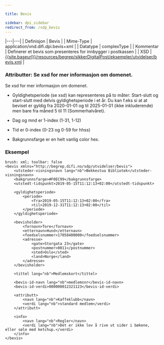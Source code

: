 ```yaml
---

title: Bevis  

sidebar: dpi_sidebar
redirect_from: /sdp_bevis
---
```


|---|---|
| Definisjon | Bevis |
| Mime-Type | application/vnd.difi.dpi.bevis+xml |
| Datatype | complexType |
| Kommentar | Definerer et bevis som presenteres for innbygger i postkassen |
| XSD | [{{site.baseurl}}/resources/begrep/sikkerDigitalPost/eksempler/utvidelser/bevis.xml]({{site.baseurl}}/resources/begrep/sikkerDigitalPost/eksempler/utvidelser/bevis.xml) |
    

### Attributter: Se xsd for mer informasjon om domenet.
Se xsd for mer informasjon om domenet.

* Gyldighetsperiode (se xsd) kan representeres på to måter: Start-slutt og start-slutt med delvis gyldighetsperiode i 
    et år. Du kan f.eks si at at beviset er gyldig fra 2020-01-01 og til 2025-01-01 (ikke inkluderende) men bare fra 
    måned 5 til 11 (Sommerhalvåret). 
    
* Dag og mnd er 1-index (1-31, 1-12)
* Tid er 0-index (0-23 og 0-59 for hhss)
* Bakgrunnsfarge er en helt vanlig color hex.


### Eksempel

``` 
brush: xml; toolbar: false
<bevis xmlns="http://begrep.difi.no/sdp/utvidelser/bevis">
    <utsteder-visningsnavn lang="nb">Bekkestua Bibliotek</utsteder-visningsnavn>
    <bakgrunnsfarge>#F0EC99</bakgrunnsfarge>
    <utstedt-tidspunkt>2019-05-15T11:12:13+02:00</utstedt-tidspunkt>

    <gyldighetsperiode>
        <periode>
            <fra>2019-05-15T11:12:13+02:00</fra>
            <til>2019-12-31T11:12:13+02:00</til>
        </periode>
    </gyldighetsperiode>

    <bevisholder>
        <fornavn>Tore</fornavn>
        <etternavn>Hund</etternavn>
        <foedselsnummer>17058400000</foedselsnummer>
        <adresse>
            <gate>Storgata 23</gate>
            <postnummer>0011</postnummer>
            <sted>Oslo</sted>
            <land>Norge</land>
        </adresse>
    </bevisholder>

    <tittel lang="nb">Medlemskort</tittel>

    <bevis-id-navn lang="nb">medlemsnr</bevis-id-navn>
    <bevis-id-verdi>000000012321123</bevis-id-verdi>

    <attributt>
        <navn lang="nb">Kaffeklubb</navn>
        <verdi lang="nb">standard medlem</verdi>
    </attributt>

    <info>
        <navn lang="nb">Regler</navn>
        <verdi lang="nb">Det er ikke lov å rive ut sider i bøkene, eller søle med ketchup.</verdi>
    </info>
</bevis>
```
